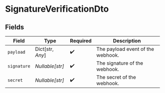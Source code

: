# SignatureVerificationDto


## Fields

| Field                             | Type                              | Required                          | Description                       |
| --------------------------------- | --------------------------------- | --------------------------------- | --------------------------------- |
| `payload`                         | Dict[str, *Any*]                  | :heavy_check_mark:                | The payload event of the webhook. |
| `signature`                       | *Nullable[str]*                   | :heavy_check_mark:                | The signature of the webhook.     |
| `secret`                          | *Nullable[str]*                   | :heavy_check_mark:                | The secret of the webhook.        |